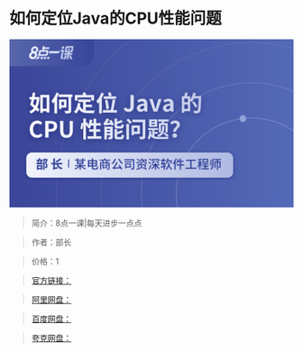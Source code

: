 # 如何定位Java的CPU性能问题

![img](../../assets/CioPOWDulnyAP4NkAALC2t36GNs306.png)

> 简介：8点一课|每天进步一点点

> 作者：部长

> 价格：1

> [官方链接：]()

> [阿里网盘：]()

> [百度网盘：]()

> [夸克网盘：]()
